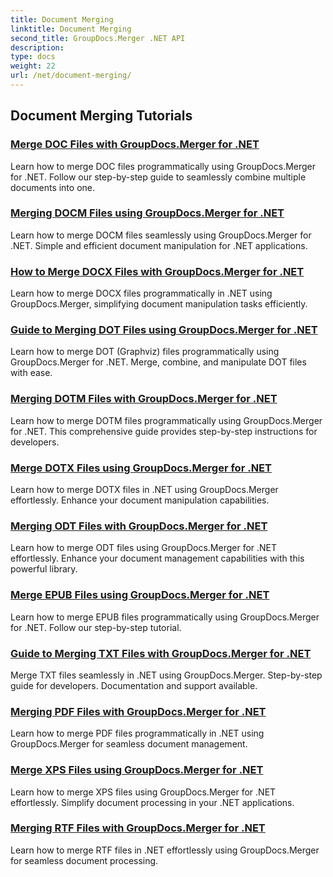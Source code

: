 ```yaml
---
title: Document Merging
linktitle: Document Merging
second_title: GroupDocs.Merger .NET API
description: 
type: docs
weight: 22
url: /net/document-merging/
---
```


## Document Merging Tutorials
### [Merge DOC Files with GroupDocs.Merger for .NET](./merge-doc-files/)
Learn how to merge DOC files programmatically using GroupDocs.Merger for .NET. Follow our step-by-step guide to seamlessly combine multiple documents into one.
### [Merging DOCM Files using GroupDocs.Merger for .NET](./merging-docm-files/)
Learn how to merge DOCM files seamlessly using GroupDocs.Merger for .NET. Simple and efficient document manipulation for .NET applications.
### [How to Merge DOCX Files with GroupDocs.Merger for .NET](./how-to-merge-docx-files/)
Learn how to merge DOCX files programmatically in .NET using GroupDocs.Merger, simplifying document manipulation tasks efficiently.
### [Guide to Merging DOT Files using GroupDocs.Merger for .NET](./guide-merging-dot-files/)
Learn how to merge DOT (Graphviz) files programmatically using GroupDocs.Merger for .NET. Merge, combine, and manipulate DOT files with ease.
### [Merging DOTM Files with GroupDocs.Merger for .NET](./merging-dotm-files/)
Learn how to merge DOTM files programmatically using GroupDocs.Merger for .NET. This comprehensive guide provides step-by-step instructions for developers.
### [Merge DOTX Files using GroupDocs.Merger for .NET](./merge-dotx-files/)
Learn how to merge DOTX files in .NET using GroupDocs.Merger effortlessly. Enhance your document manipulation capabilities.
### [Merging ODT Files with GroupDocs.Merger for .NET](./merging-odt-files/)
Learn how to merge ODT files using GroupDocs.Merger for .NET effortlessly. Enhance your document management capabilities with this powerful library.
### [Merge EPUB Files using GroupDocs.Merger for .NET](./merge-epub-files/)
Learn how to merge EPUB files programmatically using GroupDocs.Merger for .NET. Follow our step-by-step tutorial.
### [Guide to Merging TXT Files with GroupDocs.Merger for .NET](./guide-merging-txt-files/)
Merge TXT files seamlessly in .NET using GroupDocs.Merger. Step-by-step guide for developers. Documentation and support available.
### [Merging PDF Files with GroupDocs.Merger for .NET](./merging-pdf-files/)
Learn how to merge PDF files programmatically in .NET using GroupDocs.Merger for seamless document management.
### [Merge XPS Files using GroupDocs.Merger for .NET](./merge-xps-files/)
Learn how to merge XPS files using GroupDocs.Merger for .NET effortlessly. Simplify document processing in your .NET applications.
### [Merging RTF Files with GroupDocs.Merger for .NET](./merging-rtf-files/)
Learn how to merge RTF files in .NET effortlessly using GroupDocs.Merger for seamless document processing.
